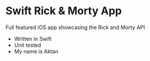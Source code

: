 # Swift Rick & Morty App

Full featured iOS app showcasing the Rick and Morty API

- Written in Swift
- Unit tested
- My name is Aktan

